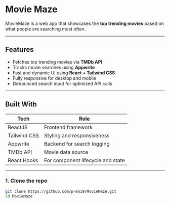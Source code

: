 # Movie Maze

MovieMaze is a web app that showcases the **top trending movies** based on what people are searching most often. 

---

## Features

- Fetches top trending movies via **TMDb API**
- Tracks movie searches using **Appwrite**
- Fast and dynamic UI using **React + Tailwind CSS**
- Fully responsive for desktop and mobile
- Debounced search input for optimized API calls

---

## Built With

| Tech         | Role                        |
|--------------|-----------------------------|
| ReactJS      | Frontend framework          |
| Tailwind CSS | Styling and responsiveness  |
| Appwrite     | Backend for search logging  |
| TMDb API     | Movie data source           |
| React Hooks  | For component lifecycle and state |

---

### 1. Clone the repo

```bash
git clone https://github.com/p-mn19/MovieMaze.git
cd MovieMaze
